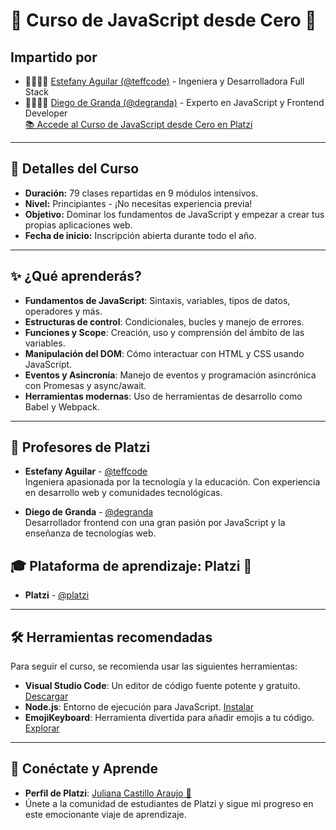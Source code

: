 # 🚀 Curso de JavaScript desde Cero 💚
## Impartido por
- 👩‍💻🇨🇴 [Estefany Aguilar (@teffcode)](https://github.com/teffcode) - Ingeniera y Desarrolladora Full Stack
- 🧑‍💻🇲🇽 [Diego de Granda (@degranda)](https://github.com/degranda) - Experto en JavaScript y Frontend Developer <br>
[📚 Accede al Curso de JavaScript desde Cero en Platzi](https://platzi.com/cursos/javascript-fundamentos/)

---

## 📝 Detalles del Curso
- **Duración:** 79 clases repartidas en 9 módulos intensivos.
- **Nivel:** Principiantes - ¡No necesitas experiencia previa!
- **Objetivo:** Dominar los fundamentos de JavaScript y empezar a crear tus propias aplicaciones web.
- **Fecha de inicio:** Inscripción abierta durante todo el año.

---

## ✨ ¿Qué aprenderás?
- **Fundamentos de JavaScript**: Sintaxis, variables, tipos de datos, operadores y más.
- **Estructuras de control**: Condicionales, bucles y manejo de errores.
- **Funciones y Scope**: Creación, uso y comprensión del ámbito de las variables.
- **Manipulación del DOM**: Cómo interactuar con HTML y CSS usando JavaScript.
- **Eventos y Asincronía**: Manejo de eventos y programación asincrónica con Promesas y async/await.
- **Herramientas modernas**: Uso de herramientas de desarrollo como Babel y Webpack.

---

## 🌟 Profesores de Platzi
- **Estefany Aguilar** - [@teffcode](https://twitter.com/teffcode)  
  Ingeniera apasionada por la tecnología y la educación. Con experiencia en desarrollo web y comunidades tecnológicas.
  
- **Diego de Granda** - [@degranda](https://twitter.com/degranda)  
  Desarrollador frontend con una gran pasión por JavaScript y la enseñanza de tecnologías web.

## 🎓 Plataforma de aprendizaje: Platzi 💚
- **Platzi** - [@platzi](https://platzi.com/home/)  
---

## 🛠 Herramientas recomendadas
Para seguir el curso, se recomienda usar las siguientes herramientas:

- **Visual Studio Code**: Un editor de código fuente potente y gratuito. [Descargar](https://code.visualstudio.com/)
- **Node.js**: Entorno de ejecución para JavaScript. [Instalar](https://nodejs.org/en)
- **EmojiKeyboard**: Herramienta divertida para añadir emojis a tu código. [Explorar](https://emojikeyboard.top/)

---

## 🔗 Conéctate y Aprende
- **Perfil de Platzi**: [Juliana Castillo Araujo 💚](https://platzi.com/p/julianacastilloaraujo/)
- Únete a la comunidad de estudiantes de Platzi y sigue mi progreso en este emocionante viaje de aprendizaje.


